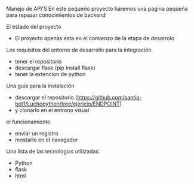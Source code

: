 Manejo de API'S
En este pequeño proyecto haremos una pagina pequeña para repasar conocimientos de backend

El estado del proyecto
- El proyecto apenas esta en el comienzo de la etapa de desarrolo

Los requisitos del entorno de desarrollo para la integración
- tener el repositorio
- descargar flask (pip install flask)
- tener la extencion de python

Una guía para la instalación
- descargar el repositorio (https://github.com/santia-bot1/Luchopython/tree/ejericio/ENDPOINT)
- y clonarlo en el entrono visual


el funcionamiento
- enviar un registro
- mostarlo en el navegador

Una lista de las tecnologías utilizadas.
* Python
* flask
* html 